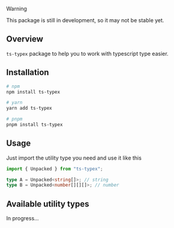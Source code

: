 > [!WARNING]  
> This package is still in development, so it may not be stable yet.

## Overview

`ts-typex` package to help you to work with typescript type easier.

## Installation

```bash
# npm
npm install ts-typex

# yarn
yarn add ts-typex

# pnpm
pnpm install ts-typex
```

## Usage

Just import the utility type you need and use it like this

```ts
import { Unpacked } from "ts-typex";

type A = Unpacked<string[]>; // string
type B = Unpacked<number[][][]>; // number
```

## Available utility types

In progress...
